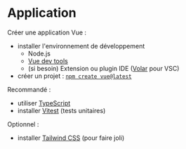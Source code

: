 # Application

Créer une application Vue :
- installer l'environnement de développement
    - Node.js
    - [Vue dev tools](https://chromewebstore.google.com/detail/vuejs-devtools/nhdogjmejiglipccpnnnanhbledajbpd?pli=1)
    - (si besoin) Extension ou plugin IDE ([Volar](https://marketplace.visualstudio.com/items?itemName=Vue.volar) pour VSC)
- créer un projet : [`npm create vue@latest`](https://vuejs.org/guide/quick-start.html)

Recommandé : 
- utiliser [TypeScript](https://www.typescriptlang.org/)
- installer [Vitest](https://vitest.dev/) (tests unitaires)

Optionnel : 
- installer [Tailwind CSS](https://tailwindcss.com/) (pour faire joli)